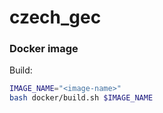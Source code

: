 # czech_gec

### Docker image

Build:
```bash
IMAGE_NAME="<image-name>"
bash docker/build.sh $IMAGE_NAME
```
